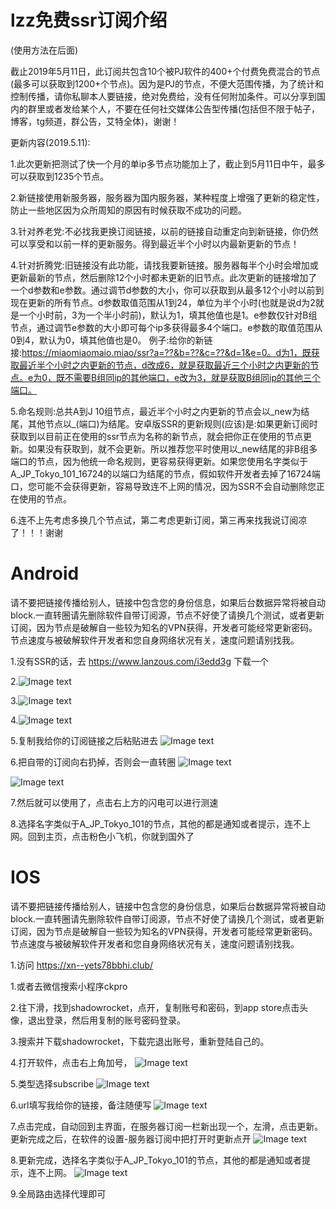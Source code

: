# lzz免费ssr订阅介绍
(使用方法在后面)

截止2019年5月11日，此订阅共包含10个被PJ软件的400+个付费免费混合的节点(最多可以获取到1200+个节点)。因为是PJ的节点，不便大范围传播，为了统计和控制传播，请你私聊本人要链接，绝对免费给，没有任何附加条件。可以分享到国内的群里或者发给某个人，不要在任何社交媒体公告型传播(包括但不限于帖子，博客，tg频道，群公告，艾特全体)，谢谢！

更新内容(2019.5.11):

1.此次更新把测试了快一个月的单ip多节点功能加上了，截止到5月11日中午，最多可以获取到1235个节点。

2.新链接使用新服务器，服务器为国内服务器，某种程度上增强了更新的稳定性，防止一些地区因为众所周知的原因有时候获取不成功的问题。

3.针对养老党:不必找我更换订阅链接，以前的链接自动重定向到新链接，你仍然可以享受和以前一样的更新服务。得到最近半个小时以内最新更新的节点！

4.针对折腾党:旧链接没有此功能，请找我要新链接。服务器每半个小时会增加或更新最新的节点，然后删除12个小时都未更新的旧节点。此次更新的链接增加了一个d参数和e参数。通过调节d参数的大小，你可以获取到从最多12个小时以前到现在更新的所有节点。d参数取值范围从1到24，单位为半个小时(也就是说d为2就是一个小时前，3为一个半小时前)，默认为1，填其他值也是1。e参数仅针对B组节点，通过调节e参数的大小即可每个ip多获得最多4个端口。e参数的取值范围从0到4，默认为0，填其他值也是0。
例子:给你的新链接:https://miaomiaomaio.miao/ssr?a=??&b=??&c=??&d=1&e=0。d为1，既获取最近半个小时之内更新的节点，d改成6，就是获取最近三个小时之内更新的节点。e为0，既不需要B组同ip的其他端口，e改为3，就是获取B组同ip的其他三个端口。

5.命名规则:总共A到J 10组节点，最近半个小时之内更新的节点会以_new为结尾，其他节点以_(端口)为结尾。安卓版SSR的更新规则(应该)是:如果更新订阅时获取到以目前正在使用的ssr节点为名称的新节点，就会把你正在使用的节点更新。如果没有获取到，就不会更新。所以推荐您平时使用以_new结尾的非B组多端口的节点，因为他统一命名规则，更容易获得更新。如果您使用名字类似于A_JP_Tokyo_101_16724的以端口为结尾的节点，假如软件开发者去掉了16724端口，您可能不会获得更新，容易导致连不上网的情况，因为SSR不会自动删除您正在使用的节点。

6.连不上先考虑多换几个节点试，第二考虑更新订阅，第三再来找我说订阅凉了！！！谢谢

#  Android


请不要把链接传播给别人，链接中包含您的身份信息，如果后台数据异常将被自动block.一直转圈请先删除软件自带订阅源，节点不好使了请换几个测试，或者更新订阅，因为节点是破解自一些较为知名的VPN获得，开发者可能经常更新密码。节点速度与被破解软件开发者和您自身网络状况有关，速度问题请别找我。

1.没有SSR的话，去 https://www.lanzous.com/i3edd3g 下载一个

2.![Image text](https://images-cdn.shimo.im/0EU0v2N7YBwKx9I6/IMG_20190312_083536.jpg)

3.![Image text](https://images-cdn.shimo.im/ZgYcEnqghdcjeyji/IMG_20190312_083637.jpg)

4.![Image text](https://images-cdn.shimo.im/89D2369HQPERFFhG/IMG_20190312_083739.jpg)

5.复制我给你的订阅链接之后粘贴进去
![Image text](https://images-cdn.shimo.im/4E36aMoTzs4030S1/IMG_20190314_154932.jpg)

6.把自带的订阅向右扔掉，否则会一直转圈
![Image text](https://images-cdn.shimo.im/RDYwe24au54AB9Uf/IMG_20190314_155120.jpg)

![Image text](https://images-cdn.shimo.im/0HYeyOw8BQIjv2ZY/IMG_20190314_155315.jpg)

7.然后就可以使用了，点击右上方的闪电可以进行测速

8.选择名字类似于A_JP_Tokyo_101的节点，其他的都是通知或者提示，连不上网。回到主页，点击粉色小飞机，你就到国外了

#  IOS


请不要把链接传播给别人，链接中包含您的身份信息，如果后台数据异常将被自动block.一直转圈请先删除软件自带订阅源，节点不好使了请换几个测试，或者更新订阅，因为节点是破解自一些较为知名的VPN获得，开发者可能经常更新密码。节点速度与被破解软件开发者和您自身网络状况有关，速度问题请别找我。

1.访问 https://xn--yets78bbhi.club/

1.或者去微信搜索小程序ckpro

2.往下滑，找到shadowrocket，点开，复制账号和密码，到app store点击头像，退出登录，然后用复制的账号密码登录。

3.搜索并下载shadowrocket，下载完退出账号，重新登陆自己的。

4.打开软件，点击右上角加号，
![Image text](https://images.smcdn.cn/x8HRHv1lBvQsfyQC/_37ea2ce2436645bd.png)

5.类型选择subscribe
![Image text](https://images.smcdn.cn/1ASs8m0QKeQX8tHp/7170cdfca86d2513.png)

6.url填写我给你的链接，备注随便写
![Image text](https://images.smcdn.cn/jMJn2CgC1kA8RrvJ/_506a58b9897f72b5.png)

7.点击完成，自动回到主界面，在服务器订阅一栏新出现一个，左滑，点击更新。更新完成之后，在软件的设置-服务器订阅中把打开时更新点开
![Image text](https://images.smcdn.cn/OY6SqcoMxM0NmPql/5b7e839cf5ea2269.png)

8.更新完成，选择名字类似于A_JP_Tokyo_101的节点，其他的都是通知或者提示，连不上网。
![Image text](https://images.smcdn.cn/ovOnJ6ZMoggua5UC/_18101b0d96837e72.png)

9.全局路由选择代理即可
